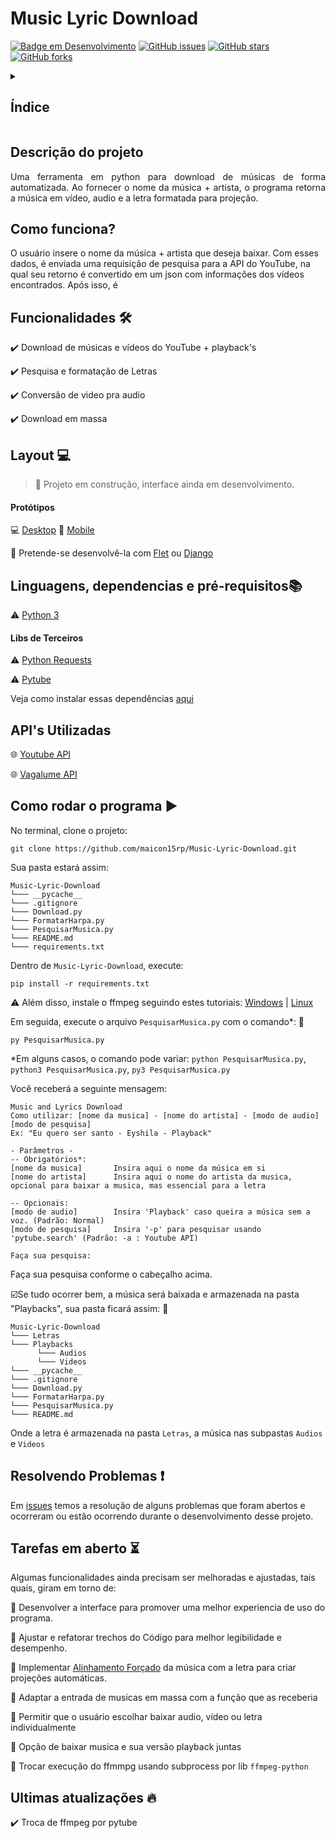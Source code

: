 # Music Lyric Download
[![Badge em Desenvolvimento](https://img.shields.io/badge/Status-Em%20Desenvolvimento%20-green?logoColor=7834cd&labelColor=white&color=7834cd&style=for-the-badge)](https://github.com/maicon15rp/Music-Lyric-Download)
[![GitHub issues](https://img.shields.io/github/issues/maicon15rp/Music-Lyric-Download?logoColor=7834cd&labelColor=white&color=7834cd&style=for-the-badge)](https://github.com/maicon15rp/Music-Lyric-Download/issues)
[![GitHub stars](https://img.shields.io/github/stars/maicon15rp/Music-Lyric-Download?logoColor=7834cd&labelColor=white&color=7834cd&style=for-the-badge)](https://github.com/maicon15rp/Music-Lyric-Download/stargazers)
[![GitHub forks](https://img.shields.io/github/forks/maicon15rp/Music-Lyric-Download?logoColor=7834cd&labelColor=white&color=7834cd&style=for-the-badge)](https://github.com/maicon15rp/Music-Lyric-Download/network)

 

<details>
  <summary><h2>Índice</h2></summary>
  
* [Descrição do projeto](#descri%C3%A7%C3%A3o-do-projeto)
* [Como funciona?](#como-funciona)
* [Funcionalidades](#funcionalidades-hammer_and_wrench)
* [Layout](#layout-computer)
* [Linguagens, dependencias e pré-requisitos](#linguagens-dependencias-e-pr%C3%A9-requisitosbooks)
* [APIS Utilizadas](#apis-utilizadas)
* [Como rodar o programa](#como-rodar-o-programa-arrow_forward)
* [Tarefas em aberto](#tarefas-em-aberto-hourglass_flowing_sand)

</details>

## Descrição do projeto 

<p align="justify">
  Uma ferramenta em python para download de músicas de forma automatizada. Ao fornecer o nome da música + artista, o programa retorna a música em vídeo, audio e a letra formatada para projeção.
</p>

## Como funciona?
O usuário insere o nome da música + artista que deseja baixar. Com esses dados, é enviada uma requisição de pesquisa para a API do YouTube, na qual seu retorno é convertido em um json com informações dos vídeos encontrados. Após isso, é 

## Funcionalidades :hammer_and_wrench:

:heavy_check_mark: Download de músicas e vídeos do YouTube + playback's

:heavy_check_mark: Pesquisa e formatação de Letras

:heavy_check_mark: Conversão de video pra audio

:heavy_check_mark: Download em massa

## Layout :computer:
> :construction: Projeto em construção, interface ainda em desenvolvimento.

#### Protótipos
:computer: [Desktop](https://www.figma.com/proto/8U3c7uuIjSA8DCGzYZazVC/Music-and-Lyric?node-id=10%3A219&scaling=scale-down&page-id=10%3A218)
:iphone: [Mobile](https://www.figma.com/proto/8U3c7uuIjSA8DCGzYZazVC/Music-and-Lyric?node-id=1%3A2&scaling=scale-down&page-id=0%3A1)

:dart: Pretende-se desenvolvê-la com [Flet](https://flet.dev/) ou [Django](https://docs.djangoproject.com/en/4.0/)

## Linguagens, dependencias e pré-requisitos:books:
:warning: [Python 3](https://www.python.org/downloads/)

#### Libs de Terceiros
:warning: [Python Requests](https://requests.readthedocs.io/en/latest/)

:warning: [Pytube](https://pytube.io/en/latest/)

Veja como instalar essas dependências [aqui](#como-rodar-o-programa-arrow_forward)

## API's Utilizadas
:globe_with_meridians: [Youtube API](https://developers.google.com/youtube/?hl=pt_BR)

:globe_with_meridians: [Vagalume API](https://api.vagalume.com.br/docs/)

## Como rodar o programa :arrow_forward:

No terminal, clone o projeto: 

```
git clone https://github.com/maicon15rp/Music-Lyric-Download.git
```

Sua pasta estará assim:
```
Music-Lyric-Download
└─── __pycache__
└─── .gitignore
└─── Download.py
└─── FormatarHarpa.py
└─── PesquisarMusica.py
└─── README.md
└─── requirements.txt
```

Dentro de `Music-Lyric-Download`,  execute:
```
pip install -r requirements.txt
```

:warning: Além disso, instale o ffmpeg seguindo estes tutoriais: [Windows](https://pt.wikihow.com/Instalar-o-FFmpeg-no-Windows) | [Linux](https://www.hostinger.com.br/tutoriais/como-instalar-ffmpeg)


Em  seguida, execute o arquivo `PesquisarMusica.py` com o comando*: 
:open_file_folder:
```
py PesquisarMusica.py
```
*Em alguns casos, o comando pode variar: `python PesquisarMusica.py`, `python3 PesquisarMusica.py`, `py3 PesquisarMusica.py`

Você receberá a seguinte mensagem:

```
Music and Lyrics Download
Como utilizar: [nome da musica] - [nome do artista] - [modo de audio] [modo de pesquisa]
Ex: "Eu quero ser santo - Eyshila - Playback"

- Parâmetros -
-- Obrigatórios*:
[nome da musica]       Insira aqui o nome da música em si
[nome do artista]      Insira aqui o nome do artista da musica, opcional para baixar a musica, mas essencial para a letra

-- Opcionais:
[modo de audio]        Insira 'Playback' caso queira a música sem a voz. (Padrão: Normal)
[modo de pesquisa]     Insira '-p' para pesquisar usando 'pytube.search' (Padrão: -a : Youtube API)

Faça sua pesquisa:
```

Faça sua pesquisa conforme o cabeçalho acima.

:ballot_box_with_check:Se tudo ocorrer bem, a música será baixada e armazenada na pasta "Playbacks", sua pasta ficará assim: :open_file_folder:
```
Music-Lyric-Download
└─── Letras
└─── Playbacks
      └─── Audios
      └─── Videos     
└─── __pycache__
└─── .gitignore
└─── Download.py
└─── FormatarHarpa.py
└─── PesquisarMusica.py
└─── README.md
```

Onde a letra é armazenada na pasta `Letras`, a música nas subpastas `Audios` e `Videos`

## Resolvendo Problemas :exclamation:

Em [issues](https://github.com/maicon15rp/Music-Lyric-Download/issues) temos a resolução de alguns problemas que foram abertos e ocorreram ou estão ocorrendo durante o desenvolvimento desse projeto. 

## Tarefas em aberto :hourglass_flowing_sand:
Algumas funcionalidades ainda precisam ser melhoradas e ajustadas, tais quais, giram em torno de:

:memo: Desenvolver a interface para promover uma melhor experiencia de uso do programa.

:memo: Ajustar e refatorar trechos do Código para melhor legibilidade e desempenho.

:memo: Implementar [Alinhamento Forçado](https://linguistics.berkeley.edu/plab/guestwiki/index.php?title=Forced_alignment#:~:text=Forced%20alignment%20refers%20to%20the,automatically%20generate%20phone%20level%20segmentation.) da música com a letra para criar projeções automáticas.

:memo: Adaptar a entrada de musicas em massa com a função que as receberia

:memo: Permitir que o usuário escolhar baixar audio, vídeo ou letra individualmente

:memo: Opção de baixar musica e sua versão playback juntas

:memo: Trocar execução do ffmmpg usando subprocess por lib `ffmpeg-python`

## Ultimas atualizações :fire:

:heavy_check_mark: Troca de ffmpeg por pytube
